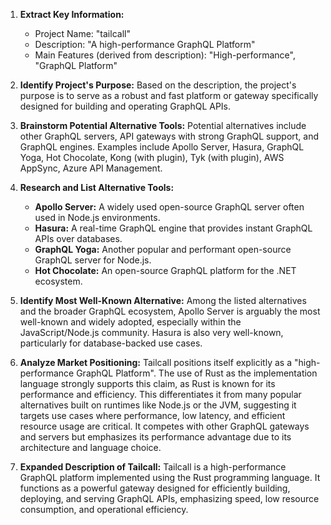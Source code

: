 1.  **Extract Key Information:**
    *   Project Name: "tailcall"
    *   Description: "A high-performance GraphQL Platform"
    *   Main Features (derived from description): "High-performance", "GraphQL Platform"

2.  **Identify Project's Purpose:**
    Based on the description, the project's purpose is to serve as a robust and fast platform or gateway specifically designed for building and operating GraphQL APIs.

3.  **Brainstorm Potential Alternative Tools:**
    Potential alternatives include other GraphQL servers, API gateways with strong GraphQL support, and GraphQL engines. Examples include Apollo Server, Hasura, GraphQL Yoga, Hot Chocolate, Kong (with plugin), Tyk (with plugin), AWS AppSync, Azure API Management.

4.  **Research and List Alternative Tools:**

    *   **Apollo Server:** A widely used open-source GraphQL server often used in Node.js environments.
    *   **Hasura:** A real-time GraphQL engine that provides instant GraphQL APIs over databases.
    *   **GraphQL Yoga:** Another popular and performant open-source GraphQL server for Node.js.
    *   **Hot Chocolate:** An open-source GraphQL platform for the .NET ecosystem.

5.  **Identify Most Well-Known Alternative:**
    Among the listed alternatives and the broader GraphQL ecosystem, Apollo Server is arguably the most well-known and widely adopted, especially within the JavaScript/Node.js community. Hasura is also very well-known, particularly for database-backed use cases.

6.  **Analyze Market Positioning:**
    Tailcall positions itself explicitly as a "high-performance GraphQL Platform". The use of Rust as the implementation language strongly supports this claim, as Rust is known for its performance and efficiency. This differentiates it from many popular alternatives built on runtimes like Node.js or the JVM, suggesting it targets use cases where performance, low latency, and efficient resource usage are critical. It competes with other GraphQL gateways and servers but emphasizes its performance advantage due to its architecture and language choice.

7.  **Expanded Description of Tailcall:**
    Tailcall is a high-performance GraphQL platform implemented using the Rust programming language. It functions as a powerful gateway designed for efficiently building, deploying, and serving GraphQL APIs, emphasizing speed, low resource consumption, and operational efficiency.